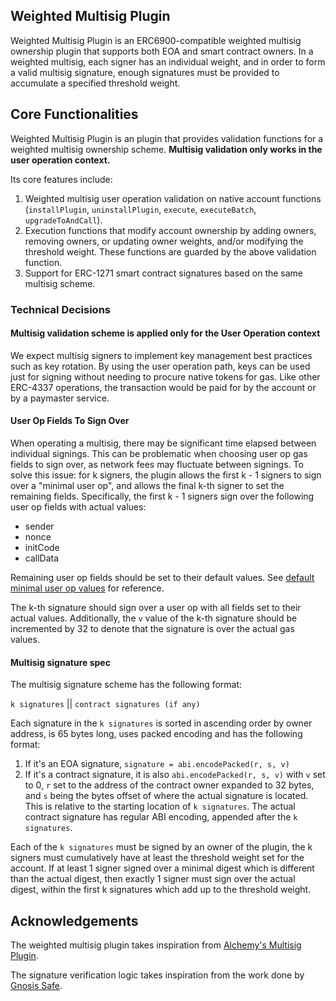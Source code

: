 ## Weighted Multisig Plugin

Weighted Multisig Plugin is an ERC6900-compatible weighted multisig ownership plugin that supports both EOA and smart contract owners. In a weighted multisig, each signer has an individual weight, and in order to form a valid multisig signature, enough signatures must be provided to accumulate a specified threshold weight.

## Core Functionalities

Weighted Multisig Plugin is an plugin that provides validation functions for a weighted multisig ownership scheme. **Multisig validation only works in the user operation context.**

Its core features include:
1. Weighted multisig user operation validation on native account functions (`installPlugin`, `uninstallPlugin`, `execute`, `executeBatch`, `upgradeToAndCall`).
2. Execution functions that modify account ownership by adding owners, removing owners, or updating owner weights, and/or modifying the threshold weight. These functions are guarded by the above validation function.
3. Support for ERC-1271 smart contract signatures based on the same multisig scheme.

### Technical Decisions

#### Multisig validation scheme is applied only for the User Operation context
We expect multisig signers to implement key management best practices such as key rotation. By using the user operation path, keys can be used just for signing without needing to procure native tokens for gas. Like other ERC-4337 operations, the transaction would be paid for by the account or by a paymaster service.

#### User Op Fields To Sign Over
When operating a multisig, there may be significant time elapsed between individual signings. This can be problematic when choosing user op gas fields to sign over, as network fees may fluctuate between signings. To solve this issue: for k signers, the plugin allows the first k - 1 signers to sign over a "minimal user op", and allows the final k-th signer to set the remaining fields. Specifically, the first k - 1 signers sign over the following user op fields with actual values:
- sender
- nonce
- initCode
- callData

Remaining user op fields should be set to their default values. See [default minimal user op values](https://github.com/circlefin/buidl-wallet-contracts/blob/57e1588729694d3d4b09e6d4b590713e04192093/src/msca/6900/v0.8/plugins/v1_0_0/multisig/BaseMultisigPlugin.sol#L94-L123) for reference.

The k-th signature should sign over a user op with all fields set to their actual values. Additionally, the `v` value of the k-th signature should be incremented by 32 to denote that the signature is over the actual gas values.

#### Multisig signature spec
The multisig signature scheme has the following format:

`k signatures` || `contract signatures (if any)`

Each signature in the `k signatures` is sorted in ascending order by owner address, is 65 bytes long, uses packed encoding and has the following format:
1. If it's an EOA signature, `signature = abi.encodePacked(r, s, v)`
2. If it's a contract signature, it is also `abi.encodePacked(r, s, v)` with `v` set to 0, `r` set to the address of the contract owner expanded to 32 bytes, and `s` being the bytes offset of where the actual signature is located. This is relative to the starting location of `k signatures`. The actual contract signature has regular ABI encoding, appended after the `k signatures`.

Each of the `k signatures` must be signed by an owner of the plugin, the k signers must cumulatively have at least the threshold weight set for the account. If at least 1 signer signed over a minimal digest which is different than the actual digest, then exactly 1 signer must sign over the actual digest, within the first k signatures which add up to the threshold weight.

## Acknowledgements

The weighted multisig plugin takes inspiration from [Alchemy's Multisig Plugin](https://github.com/alchemyplatform/multisig-plugin).

The signature verification logic takes inspiration from the work done by [Gnosis Safe](https://github.com/safe-global/safe-smart-account).
